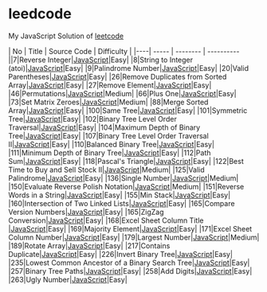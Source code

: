 leedcode
========
My JavaScript Solution of [leetcode](http://oj.leetcode.com/problems/)


| No | Title | Source Code | Difficulty |
|----| ----- | -------- | ---------- ||7|Reverse Integer|[JavaScript](https://github.com/duteng/leedcode/tree/master/Algorithms/Reverse%20Integer)|Easy|
|8|String to Integer (atoi)|[JavaScript](https://github.com/duteng/leedcode/tree/master/Algorithms/String%20to%20Integer%20(atoi))|Easy|
|9|Palindrome Number|[JavaScript](https://github.com/duteng/leedcode/tree/master/Algorithms/Palindrome%20Number)|Easy|
|20|Valid Parentheses|[JavaScript](https://github.com/duteng/leedcode/tree/master/Algorithms/Valid%20Parentheses)|Easy|
|26|Remove Duplicates from Sorted Array|[JavaScript](https://github.com/duteng/leedcode/tree/master/Algorithms/Remove%20Duplicates%20from%20Sorted%20Array)|Easy|
|27|Remove Element|[JavaScript](https://github.com/duteng/leedcode/tree/master/Algorithms/Remove%20Element)|Easy|
|46|Permutations|[JavaScript](https://github.com/duteng/leedcode/tree/master/Algorithms/Permutations)|Medium|
|66|Plus One|[JavaScript](https://github.com/duteng/leedcode/tree/master/Algorithms/Plus%20One)|Easy|
|73|Set Matrix Zeroes|[JavaScript](https://github.com/duteng/leedcode/tree/master/Algorithms/Set%20Matrix%20Zeroes)|Medium|
|88|Merge Sorted Array|[JavaScript](https://github.com/duteng/leedcode/tree/master/Algorithms/Merge%20Sorted%20Array)|Easy|
|100|Same Tree|[JavaScript](https://github.com/duteng/leedcode/tree/master/Algorithms/Same%20Tree)|Easy|
|101|Symmetric Tree|[JavaScript](https://github.com/duteng/leedcode/tree/master/Algorithms/Symmetric%20Tree)|Easy|
|102|Binary Tree Level Order Traversal|[JavaScript](https://github.com/duteng/leedcode/tree/master/Algorithms/Binary%20Tree%20Level%20Order%20Traversal)|Easy|
|104|Maximum Depth of Binary Tree|[JavaScript](https://github.com/duteng/leedcode/tree/master/Algorithms/Maximum%20Depth%20of%20Binary%20Tree)|Easy|
|107|Binary Tree Level Order Traversal II|[JavaScript](https://github.com/duteng/leedcode/tree/master/Algorithms/Binary%20Tree%20Level%20Order%20Traversal%20II)|Easy|
|110|Balanced Binary Tree|[JavaScript](https://github.com/duteng/leedcode/tree/master/Algorithms/Balanced%20Binary%20Tree)|Easy|
|111|Minimum Depth of Binary Tree|[JavaScript](https://github.com/duteng/leedcode/tree/master/Algorithms/Minimum%20Depth%20of%20Binary%20Tree)|Easy|
|112|Path Sum|[JavaScript](https://github.com/duteng/leedcode/tree/master/Algorithms/Path%20Sum)|Easy|
|118|Pascal's Triangle|[JavaScript](https://github.com/duteng/leedcode/tree/master/Algorithms/Pascal's%20Triangle)|Easy|
|122|Best Time to Buy and Sell Stock II|[JavaScript](https://github.com/duteng/leedcode/tree/master/Algorithms/Best%20Time%20to%20Buy%20and%20Sell%20Stock%20II)|Medium|
|125|Valid Palindrome|[JavaScript](https://github.com/duteng/leedcode/tree/master/Algorithms/Valid%20Palindrome)|Easy|
|136|Single Number|[JavaScript](https://github.com/duteng/leedcode/tree/master/Algorithms/Single%20Number)|Medium|
|150|Evaluate Reverse Polish Notation|[JavaScript](https://github.com/duteng/leedcode/tree/master/Algorithms/Evaluate%20Reverse%20Polish%20Notation)|Medium|
|151|Reverse Words in a String|[JavaScript](https://github.com/duteng/leedcode/tree/master/Algorithms/Reverse%20Words%20in%20a%20String)|Easy|
|155|Min Stack|[JavaScript](https://github.com/duteng/leedcode/tree/master/Algorithms/Min%20Stack)|Easy|
|160|Intersection of Two Linked Lists|[JavaScript](https://github.com/duteng/leedcode/tree/master/Algorithms/Intersection%20of%20Two%20Linked%20Lists)|Easy|
|165|Compare Version Numbers|[JavaScript](https://github.com/duteng/leedcode/tree/master/Algorithms/Compare%20Version%20Numbers)|Easy|
|165|ZigZag Conversion|[JavaScript](https://github.com/duteng/leedcode/tree/master/Algorithms/ZigZag%20Conversion)|Easy|
|168|Excel Sheet Column Title |[JavaScript](https://github.com/duteng/leedcode/tree/master/Algorithms/Excel%20Sheet%20Column%20Title%20)|Easy|
|169|Majority Element|[JavaScript](https://github.com/duteng/leedcode/tree/master/Algorithms/Majority%20Element)|Easy|
|171|Excel Sheet Column Number|[JavaScript](https://github.com/duteng/leedcode/tree/master/Algorithms/Excel%20Sheet%20Column%20Number)|Easy|
|179|Largest Number|[JavaScript](https://github.com/duteng/leedcode/tree/master/Algorithms/Largest%20Number)|Medium|
|189|Rotate Array|[JavaScript](https://github.com/duteng/leedcode/tree/master/Algorithms/Rotate%20Array)|Easy|
|217|Contains Duplicate|[JavaScript](https://github.com/duteng/leedcode/tree/master/Algorithms/Contains%20Duplicate)|Easy|
|226|Invert Binary Tree|[JavaScript](https://github.com/duteng/leedcode/tree/master/Algorithms/Invert%20Binary%20Tree)|Easy|
|235|Lowest Common Ancestor of a Binary Search Tree|[JavaScript](https://github.com/duteng/leedcode/tree/master/Algorithms/Lowest%20Common%20Ancestor%20of%20a%20Binary%20Search%20Tree)|Easy|
|257|Binary Tree Paths|[JavaScript](https://github.com/duteng/leedcode/tree/master/Algorithms/Binary%20Tree%20Paths)|Easy|
|258|Add Digits|[JavaScript](https://github.com/duteng/leedcode/tree/master/Algorithms/Add%20Digits)|Easy|
|263|Ugly Number|[JavaScript](https://github.com/duteng/leedcode/tree/master/Algorithms/Ugly%20Number)|Easy|
